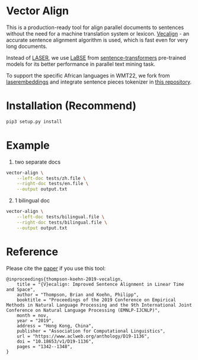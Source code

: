 # Vector Align

This is a production-ready tool for align parallel documents to sentences without the need for a machine translation system or lexicon.
[Vecalign](https://github.com/thompsonb/vecalign) - an accurate sentence alignment algorithm is used, which is fast even for very long documents.

Instead of [LASER](https://github.com/facebookresearch/LASER), we use [LaBSE](https://arxiv.org/abs/2007.01852) from [sentence-transformers](https://github.com/UKPLab/sentence-transformers) pre-trained models for its better performance in parallel text mining task.

To support the specific African languages in WMT22, we fork from [laserembeddings](https://github.com/yannvgn/laserembeddings) and integrate sentence pieces tokenizer in [this repository](https://github.com/volctrans/laserembeddings).

# Installation (Recommend)
```Bash
pip3 setup.py install 
```


# Example
1. two separate docs
```bash
vector-align \
    --left-doc tests/zh.file \
    --right-doc tests/en.file \
    --output output.txt
```

2. 1 bilingual doc
```bash
vector-align \
    --left-doc tests/bilingual.file \
    --right-doc tests/bilingual.file \
    --output output.txt
```

# Reference
Please cite the [paper](https://www.aclweb.org/anthology/D19-1136.pdf) if you use this tool:

```
@inproceedings{thompson-koehn-2019-vecalign,
    title = "{V}ecalign: Improved Sentence Alignment in Linear Time and Space",
    author = "Thompson, Brian and Koehn, Philipp",
    booktitle = "Proceedings of the 2019 Conference on Empirical Methods in Natural Language Processing and the 9th International Joint Conference on Natural Language Processing (EMNLP-IJCNLP)",
    month = nov,
    year = "2019",
    address = "Hong Kong, China",
    publisher = "Association for Computational Linguistics",
    url = "https://www.aclweb.org/anthology/D19-1136",
    doi = "10.18653/v1/D19-1136",
    pages = "1342--1348",
}
```
